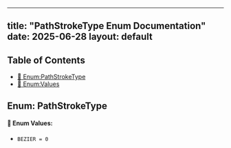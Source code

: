 <!-- Formatted by A³BS formatter.py -->
<!-- Generated by A³BS document.py -->
---
title: "PathStrokeType Enum Documentation"
date: 2025-06-28
layout: default
---

## Table of Contents
- [🔧 Enum:PathStrokeType](#enum-pathstroketype)
- [🔧 Enum:Values](#enum-values)
## Enum: PathStrokeType
#### 📝 Enum Values:
<a name="enum-values"></a>
  - `BEZIER = 0`